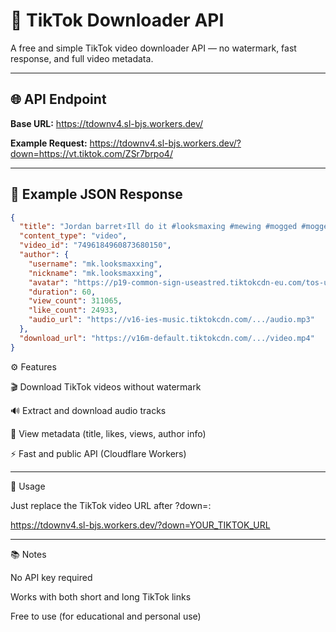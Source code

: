 # 🎵 TikTok Downloader API

A free and simple TikTok video downloader API — no watermark, fast response, and full video metadata.

---

## 🌐 API Endpoint

**Base URL:**
https://tdownv4.sl-bjs.workers.dev/

**Example Request:**
https://tdownv4.sl-bjs.workers.dev/?down=https://vt.tiktok.com/ZSr7brpo4/

---

## 🧾 Example JSON Response
```json
{
  "title": "Jordan barret⚡Ill do it #looksmaxing #mewing #mogged #mogger #mogging #GlowUp #nevergiveup #pslgod #jawline #model #SuperModel #fyp #fashionweek #looksmax #jordanbarrett #barrett",
  "content_type": "video",
  "video_id": "7496184960873680150",
  "author": {
    "username": "mk.looksmaxxing",
    "nickname": "mk.looksmaxxing",
    "avatar": "https://p19-common-sign-useastred.tiktokcdn-eu.com/tos-useast2a-avt-0068-euttp/104122251944b813f14ef56d3e383bb4~tplv-tiktokx-cropcenter:300:300.jpeg",
    "duration": 60,
    "view_count": 311065,
    "like_count": 24933,
    "audio_url": "https://v16-ies-music.tiktokcdn.com/.../audio.mp3"
  },
  "download_url": "https://v16m-default.tiktokcdn.com/.../video.mp4"
}
```

⚙️ Features

🎬 Download TikTok videos without watermark

🔊 Extract and download audio tracks

🧾 View metadata (title, likes, views, author info)

⚡ Fast and public API (Cloudflare Workers)



---

🧠 Usage

Just replace the TikTok video URL after ?down=:

https://tdownv4.sl-bjs.workers.dev/?down=YOUR_TIKTOK_URL


---

📚 Notes

No API key required

Works with both short and long TikTok links

Free to use (for educational and personal use)
